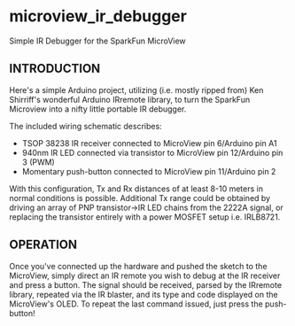 # microview_ir_debugger
Simple IR Debugger for the SparkFun MicroView

## INTRODUCTION

Here's a simple Arduino project, utilizing (i.e. mostly ripped from) Ken Shirriff's
wonderful Arduino IRremote library, to turn the SparkFun Microview into a nifty 
little portable IR debugger. 

The included wiring schematic describes:

* TSOP 38238 IR receiver connected to MicroView pin 6/Arduino pin A1
* 940nm IR LED connected via transistor to MicroView pin 12/Arduino pin 3 (PWM)
* Momentary push-button connected to MicroView pin 11/Arduino pin 2 

With this configuration, Tx and Rx distances of at least 8-10 meters in normal
conditions is possible. Additional Tx range could be obtained by driving an array
of PNP transistor->IR LED chains from the 2222A signal, or replacing the transistor
entirely with a power MOSFET setup i.e. IRLB8721.

## OPERATION

Once you've connected up the hardware and pushed the sketch to the MicroView, 
simply direct an IR remote you wish to debug at the IR receiver and press a button.
The signal should be received, parsed by the IRremote library, repeated via the IR
blaster, and its type and code displayed on the MicroView's OLED. To repeat the 
last command issued, just press the push-button!


